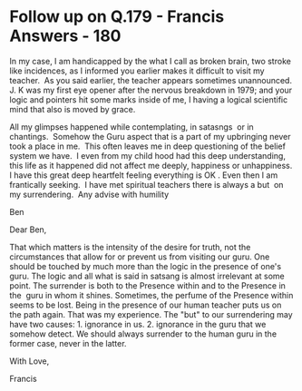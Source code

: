 # Follow up on Q.179 - Francis Answers - 180

In my case, I am handicapped by the what I call as broken brain, two stroke like incidences, as I informed you earlier makes it difficult to visit my teacher.  As you said earlier, the teacher appears sometimes unannounced.  J. K was my first eye opener after the nervous breakdown in 1979; and your logic and pointers hit some marks inside of me, I having a logical scientific mind that also is moved by grace.  

All my glimpses happened while contemplating, in satasngs  or in chantings.  Somehow the Guru aspect that is a part of my upbringing never took a place in me.  This often leaves me in deep questioning of the belief system we have.  I even from my child hood had this deep understanding, this life as it happened did not affect me deeply, happiness or unhappiness.  I have this great deep heartfelt feeling everything is OK . Even then I am frantically seeking.  I have met spiritual teachers there is always a but  on my surrendering.  Any advise with humility  

Ben

Dear Ben,

That which matters is the intensity of the desire for truth, not the circumstances that allow for or prevent us from visiting our guru. One should be touched by much more than the logic in the presence of one's guru. The logic and all what is said in satsang is almost irrelevant at some point. The surrender is both to the Presence within and to the Presence in the  guru in whom it shines. Sometimes, the perfume of the Presence within seems to be lost. Being in the presence of our human teacher puts us on the path again. That was my experience. The "but" to our surrendering may have two causes: 1. ignorance in us. 2. ignorance in the guru that we somehow detect. We should always surrender to the human guru in the former case, never in the latter.

With Love,

Francis  

